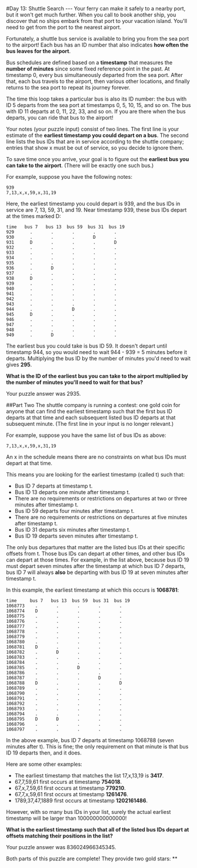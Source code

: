 #Day 13: Shuttle Search ---
Your ferry can make it safely to a nearby port, but it won't get much further. When you call to book another ship, you 
discover that no ships embark from that port to your vacation island. You'll need to get from the port to the nearest 
airport.

Fortunately, a shuttle bus service is available to bring you from the sea port to the airport! Each bus has an ID 
number that also indicates **how often the bus leaves for the airport**.

Bus schedules are defined based on a **timestamp** that measures the **number of minutes** since some fixed reference 
point in the past. At timestamp 0, every bus simultaneously departed from the sea port. After that, each bus travels 
to the airport, then various other locations, and finally returns to the sea port to repeat its journey forever.

The time this loop takes a particular bus is also its ID number: the bus with ID 5 departs from the sea port at 
timestamps 0, 5, 10, 15, and so on. The bus with ID 11 departs at 0, 11, 22, 33, and so on. If you are there when the 
bus departs, you can ride that bus to the airport!

Your notes (your puzzle input) consist of two lines. The first line is your estimate of the **earliest timestamp you 
could depart on a bus**. The second line lists the bus IDs that are in service according to the shuttle company; 
entries that show x must be out of service, so you decide to ignore them.

To save time once you arrive, your goal is to figure out the **earliest bus you can take to the airport**. (There will 
be exactly one such bus.)

For example, suppose you have the following notes:
```
939
7,13,x,x,59,x,31,19
```
Here, the earliest timestamp you could depart is 939, and the bus IDs in service are 7, 13, 59, 31, and 19. Near 
timestamp 939, these bus IDs depart at the times marked D:
```
time   bus 7   bus 13  bus 59  bus 31  bus 19
929      .       .       .       .       .
930      .       .       .       D       .
931      D       .       .       .       D
932      .       .       .       .       .
933      .       .       .       .       .
934      .       .       .       .       .
935      .       .       .       .       .
936      .       D       .       .       .
937      .       .       .       .       .
938      D       .       .       .       .
939      .       .       .       .       .
940      .       .       .       .       .
941      .       .       .       .       .
942      .       .       .       .       .
943      .       .       .       .       .
944      .       .       D       .       .
945      D       .       .       .       .
946      .       .       .       .       .
947      .       .       .       .       .
948      .       .       .       .       .
949      .       D       .       .       .
```
The earliest bus you could take is bus ID 59. It doesn't depart until timestamp 944, so you would need to wait 944 - 
939 = 5 minutes before it departs. Multiplying the bus ID by the number of minutes you'd need to wait gives **295**.

**What is the ID of the earliest bus you can take to the airport multiplied by the number of minutes you'll need to 
wait for that bus?**

Your puzzle answer was 2935.

##Part Two
The shuttle company is running a contest: one gold coin for anyone that can find the earliest timestamp such that the 
first bus ID departs at that time and each subsequent listed bus ID departs at that subsequent minute. (The first line 
in your input is no longer relevant.)

For example, suppose you have the same list of bus IDs as above:
```
7,13,x,x,59,x,31,19
```
An x in the schedule means there are no constraints on what bus IDs must depart at that time.

This means you are looking for the earliest timestamp (called t) such that:

* Bus ID 7 departs at timestamp t.
* Bus ID 13 departs one minute after timestamp t.
* There are no requirements or restrictions on departures at two or three minutes after timestamp t.
* Bus ID 59 departs four minutes after timestamp t.
* There are no requirements or restrictions on departures at five minutes after timestamp t.
* Bus ID 31 departs six minutes after timestamp t.
* Bus ID 19 departs seven minutes after timestamp t.

The only bus departures that matter are the listed bus IDs at their specific offsets from t. Those bus IDs can depart 
at other times, and other bus IDs can depart at those times. For example, in the list above, because bus ID 19 must 
depart seven minutes after the timestamp at which bus ID 7 departs, bus ID 7 will always **also** be departing with bus 
ID 19 at seven minutes after timestamp t.

In this example, the earliest timestamp at which this occurs is **1068781**:
```
time     bus 7   bus 13  bus 59  bus 31  bus 19
1068773    .       .       .       .       .
1068774    D       .       .       .       .
1068775    .       .       .       .       .
1068776    .       .       .       .       .
1068777    .       .       .       .       .
1068778    .       .       .       .       .
1068779    .       .       .       .       .
1068780    .       .       .       .       .
1068781    D       .       .       .       .
1068782    .       D       .       .       .
1068783    .       .       .       .       .
1068784    .       .       .       .       .
1068785    .       .       D       .       .
1068786    .       .       .       .       .
1068787    .       .       .       D       .
1068788    D       .       .       .       D
1068789    .       .       .       .       .
1068790    .       .       .       .       .
1068791    .       .       .       .       .
1068792    .       .       .       .       .
1068793    .       .       .       .       .
1068794    .       .       .       .       .
1068795    D       D       .       .       .
1068796    .       .       .       .       .
1068797    .       .       .       .       .
```
In the above example, bus ID 7 departs at timestamp 1068788 (seven minutes after t). This is fine; the only requirement 
on that minute is that bus ID 19 departs then, and it does.

Here are some other examples:

* The earliest timestamp that matches the list 17,x,13,19 is **3417**.
* 67,7,59,61 first occurs at timestamp **754018**.
* 67,x,7,59,61 first occurs at timestamp **779210**.
* 67,7,x,59,61 first occurs at timestamp **1261476**.
* 1789,37,47,1889 first occurs at timestamp **1202161486**.

However, with so many bus IDs in your list, surely the actual earliest timestamp will be larger than 100000000000000!

**What is the earliest timestamp such that all of the listed bus IDs depart at offsets matching their positions in 
the list?**

Your puzzle answer was 836024966345345.

Both parts of this puzzle are complete! They provide two gold stars: **
